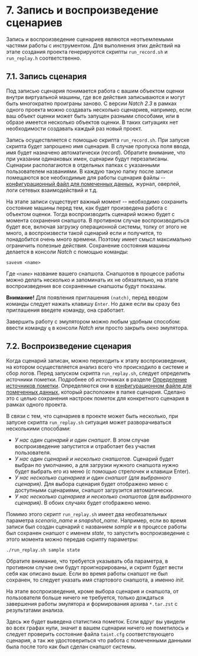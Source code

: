 <div style="page-break-before:always;">
</div>

# <a name="record_replay"></a>7. Запись и воспроизведение сценариев

Запись и воспроизведение сценариев являются неотъемлемыми частями работы с инструментом.
Для выполнения этих действий на этапе создания проекта генерируются скрипты `run_record.sh` и `run_replay.h`
соответственно.

## <a name="record">7.1. Запись сценария

Под записью сценария понимается работа с вашим объектом оценки внутри виртуальной машины, где все действия записываются
и могут быть многократно проиграны заново. С версии *Natch 2.3* в рамках одного проекта можно создавать несколько сценариев,
например, если ваш объект оценки может быть запущен разными способами, или в образе имеется несколько объектов оценки.
В таких ситуациях нет необходимости создавать каждый раз новый проект.

Запись осуществляется с помощью скрипта `run_record.sh`.
При запуске скрипта будет запрошено имя сценария. В случае пропуска поля ввода, имя будет назначено автоматически (*record*).
Обратите внимание, что при указании одинаковых имен, сценарии будут перезаписаны. Сценарии располагаются в отдельных папках с указанными пользователем названиями.
В каждую такую папку после записи помещаются все необходимые для работы сценария файлы -- [конфигурационный файл для помеченных данных](16_app_configs.md#taint_config),
журнал, оверлей, логи сетевых взаимодействий и т.д.

На этапе записи существует важный момент -- необходимо сохранить состояние машины перед тем, как будет произведена работа с объектом оценки.
Тогда воспроизводить сценарий можно будет с момента сохранения снапшота.
В противном случае воспроизводиться будет все, включая загрузку операционной системы, толку от этого не много, а воспроизвести такой
сценарий если и получится, то понадобится очень много времени. Поэтому имеет смысл максимально ограничить полезные действия.
Сохранение состояния машины делается в консоли *Natch* с помощью команды:
```
savevm <name>
```

Где `<name>` название вашего снапшота. Снапшотов в процессе работы можно делать несколько и запоминать их не обязательно, на этапе воспроизведения все сохраненные
снапшоты будут показаны.

**Внимание!** Для появления приглашения `(natch)`, перед вводом команды следует нажать клавишу `Enter`.
Но даже если вы сразу без приглашения введете команду, она сработает.

Завершить работу с эмулятором можно любым удобным способом: ввести команду `q` в консоли *Natch* или просто закрыть окно эмулятора.


## <a name="replay">7.2. Воспроизведение сценария

Когда сценарий записан, можно переходить к этапу воспроизведения, на котором осуществляется анализ всего что происходило в системе и сбор логов.
Перед запуском скрипта `run_replay.sh`, следует определить источники пометки. Подробнее об источниках в разделе [Определение источников пометки](6_taint_source.md#taint_source).
Определяются они в [конфигурационном файле для помеченных данных](16_app_configs.md#taint_config), который расположен в папке сценария.
Сделано это с целью сохранения настроек пометок для конкретного сценария в рамках одного проекта.

В связи с тем, что сценариев в проекте может быть несколько, при запуске скрипта `run_replay.sh` ситуация может разворачиваться несколькими способами:

* *У нас один сценарий и один снапшот*. В этом случае воспроизведение запустится и отработает без участия пользователя.
* *У нас один сценарий и несколько снапшотов*. Сценарий будет выбран по умолчанию, а для загрузки нужного снапшота нужно будет выбрать его из меню (с помощью стрелочек и клавиши Enter).
* *У нас несколько сценариев и один снапшот (для выбранного сценария)*. Для выбора сценария будет отображено меню с доступными сценариями, снапшот загрузится автоматически.
* *У нас несколько сценариев и несколько снапшотов (для выбранного сценария)*. В обоих случаях будет отображено меню.

Помимо этого скрипт `run_replay.sh` имеет два необязательных параметра *scenario_name* и *snapshot_name*.
Например, если во время записи был создан сценарий с названием *sample* и в процессе работы был сохранен снапшот с именем *state*,
то запустить воспроизведение с этого момента можно передав скрипту параметры:
```bash
./run_replay.sh sample state
```
Обратите внимание, что требуется указывать оба параметра, в противном случае они будут проигнорированы, и скрипт будет вести себя как описано выше.
Если во время работы снапшот не был сохранен, то следует указать имя стартового снапшота, а именно *init*.

На этапе воспроизведения, кроме выбора сценария и снапшота, от пользователя больше ничего не требуется, только дождаться завершения работы эмулятора и
формирования архива `*.tar.zst` с результатами анализа.

Здесь же будет выведена статистика пометок. Если вдруг вы увидели во всех графах нули, значит в вашем сценарии ничего не пометилось и следует проверить
состояние файла `taint.cfg` соответствующего сценария, а так же удостовериться что работа с помеченными данными была после того как был сделан снапшот системы.


